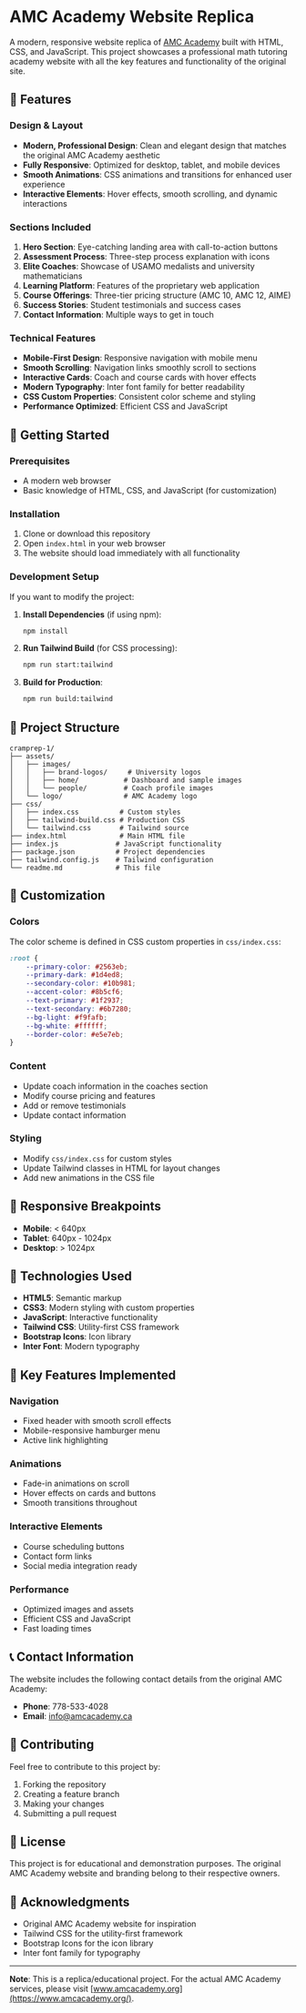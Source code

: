 # AMC Academy Website Replica

A modern, responsive website replica of [AMC Academy](https://www.amcacademy.org/) built with HTML, CSS, and JavaScript. This project showcases a professional math tutoring academy website with all the key features and functionality of the original site.

## 🎯 Features

### Design & Layout
- **Modern, Professional Design**: Clean and elegant design that matches the original AMC Academy aesthetic
- **Fully Responsive**: Optimized for desktop, tablet, and mobile devices
- **Smooth Animations**: CSS animations and transitions for enhanced user experience
- **Interactive Elements**: Hover effects, smooth scrolling, and dynamic interactions

### Sections Included
1. **Hero Section**: Eye-catching landing area with call-to-action buttons
2. **Assessment Process**: Three-step process explanation with icons
3. **Elite Coaches**: Showcase of USAMO medalists and university mathematicians
4. **Learning Platform**: Features of the proprietary web application
5. **Course Offerings**: Three-tier pricing structure (AMC 10, AMC 12, AIME)
6. **Success Stories**: Student testimonials and success cases
7. **Contact Information**: Multiple ways to get in touch

### Technical Features
- **Mobile-First Design**: Responsive navigation with mobile menu
- **Smooth Scrolling**: Navigation links smoothly scroll to sections
- **Interactive Cards**: Coach and course cards with hover effects
- **Modern Typography**: Inter font family for better readability
- **CSS Custom Properties**: Consistent color scheme and styling
- **Performance Optimized**: Efficient CSS and JavaScript

## 🚀 Getting Started

### Prerequisites
- A modern web browser
- Basic knowledge of HTML, CSS, and JavaScript (for customization)

### Installation
1. Clone or download this repository
2. Open `index.html` in your web browser
3. The website should load immediately with all functionality

### Development Setup
If you want to modify the project:

1. **Install Dependencies** (if using npm):
   ```bash
   npm install
   ```

2. **Run Tailwind Build** (for CSS processing):
   ```bash
   npm run start:tailwind
   ```

3. **Build for Production**:
   ```bash
   npm run build:tailwind
   ```

## 📁 Project Structure

```
cramprep-1/
├── assets/
│   ├── images/
│   │   ├── brand-logos/     # University logos
│   │   ├── home/           # Dashboard and sample images
│   │   └── people/         # Coach profile images
│   └── logo/               # AMC Academy logo
├── css/
│   ├── index.css          # Custom styles
│   ├── tailwind-build.css # Production CSS
│   └── tailwind.css       # Tailwind source
├── index.html             # Main HTML file
├── index.js              # JavaScript functionality
├── package.json          # Project dependencies
├── tailwind.config.js    # Tailwind configuration
└── readme.md             # This file
```

## 🎨 Customization

### Colors
The color scheme is defined in CSS custom properties in `css/index.css`:
```css
:root {
    --primary-color: #2563eb;
    --primary-dark: #1d4ed8;
    --secondary-color: #10b981;
    --accent-color: #8b5cf6;
    --text-primary: #1f2937;
    --text-secondary: #6b7280;
    --bg-light: #f9fafb;
    --bg-white: #ffffff;
    --border-color: #e5e7eb;
}
```

### Content
- Update coach information in the coaches section
- Modify course pricing and features
- Add or remove testimonials
- Update contact information

### Styling
- Modify `css/index.css` for custom styles
- Update Tailwind classes in HTML for layout changes
- Add new animations in the CSS file

## 📱 Responsive Breakpoints

- **Mobile**: < 640px
- **Tablet**: 640px - 1024px
- **Desktop**: > 1024px

## 🔧 Technologies Used

- **HTML5**: Semantic markup
- **CSS3**: Modern styling with custom properties
- **JavaScript**: Interactive functionality
- **Tailwind CSS**: Utility-first CSS framework
- **Bootstrap Icons**: Icon library
- **Inter Font**: Modern typography

## 🌟 Key Features Implemented

### Navigation
- Fixed header with smooth scroll effects
- Mobile-responsive hamburger menu
- Active link highlighting

### Animations
- Fade-in animations on scroll
- Hover effects on cards and buttons
- Smooth transitions throughout

### Interactive Elements
- Course scheduling buttons
- Contact form links
- Social media integration ready

### Performance
- Optimized images and assets
- Efficient CSS and JavaScript
- Fast loading times

## 📞 Contact Information

The website includes the following contact details from the original AMC Academy:
- **Phone**: 778-533-4028
- **Email**: info@amcacademy.ca

## 🤝 Contributing

Feel free to contribute to this project by:
1. Forking the repository
2. Creating a feature branch
3. Making your changes
4. Submitting a pull request

## 📄 License

This project is for educational and demonstration purposes. The original AMC Academy website and branding belong to their respective owners.

## 🙏 Acknowledgments

- Original AMC Academy website for inspiration
- Tailwind CSS for the utility-first framework
- Bootstrap Icons for the icon library
- Inter font family for typography

---

**Note**: This is a replica/educational project. For the actual AMC Academy services, please visit [www.amcacademy.org](https://www.amcacademy.org/).